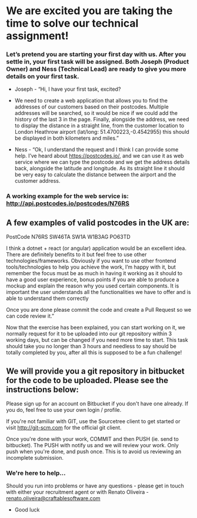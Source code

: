 # We are excited you are taking the time to solve our technical assignment! #

### Let’s pretend you are starting your first day with us. After you settle in, your first task will be assigned. Both Joseph (Product Owner) and Ness (Technical Lead) are ready to give you more details on your first task. ###

* Joseph - “Hi, I have your first task, excited?

* We need to create a web application that allows you to find the addresses of our customers based on their postcodes. Multiple addresses will be searched, so it would be nice if we could add the history of the last 3 in the page. Finally, alongside the address, we need to display the distance in a straight line, from the customer location to London Heathrow airport (lat/long: 51.4700223,-0.4542955) this should be displayed in both kilometers and miles.”

* Ness - “Ok, I understand the request and I think I can provide some help. I’ve heard about https://postcodes.io/, and we can use it as web service where we can type the postcode and we get the address details back, alongside the latitude and longitude. As its straight line it should be very easy to calculate the distance between the airport and the customer address.

### A working example for the web service is: http://api.postcodes.io/postcodes/N76RS

## A few examples of valid postcodes in the UK are:
PostCode
N76RS
SW46TA
SW1A
W1B3AG
PO63TD

I think a dotnet + react (or angular) application would be an excellent idea. There are definitely benefits to it but feel free to use other technologies/frameworks. Obviously if you want to use other frontend tools/technologies to help you achieve the work, I’m happy with it, but remember the focus must be as much in having it working as it should to have a good user experience, bonus points if you are able to produce a mockup and explain the reason why you used certain components. It is important the user understands all the functionalities we have to offer and is able to understand them correctly

Once you are done please commit the code and create a Pull Request so we can code review it.”

Now that the exercise has been explained, you can start working on it, we normally request for it to be uploaded into our git repository within 3 working days, but can be changed if you need more time to start. This task should take you no longer than 3 hours and needless to say should be totally completed by you, after all this is supposed to be a fun challenge! 

## We will provide you a git repository in bitbucket for the code to be uploaded. Please see the instructions below:

Please sign up for an account on Bitbucket if you don't have one already. If you do, feel free to use your own login / profile.

If you're not familiar with GIT, use the Sourcetree client to get started or visit http://git-scm.com for the official git client.

Once you're done with your work, COMMIT and then PUSH (ie. send to bitbucket). The PUSH with notify us and we will review your work. Only push when you're done, and push once. This is to avoid us reviewing an incomplete submission.


### We're here to help...
Should you run into problems or have any questions - please get in touch with either your recruitment agent or with Renato Oliveira - renato.oliveira@craftablesoftware.com
* Good luck
